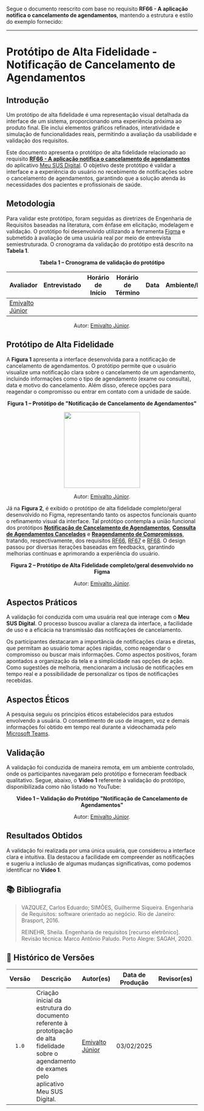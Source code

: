 Segue o documento reescrito com base no requisito **RF66 - A aplicação notifica o cancelamento de agendamentos**, mantendo a estrutura e estilo do exemplo fornecido:

---

# Protótipo de Alta Fidelidade - Notificação de Cancelamento de Agendamentos

## Introdução

Um protótipo de alta fidelidade é uma representação visual detalhada da interface de um sistema, proporcionando uma experiência próxima ao produto final. Ele inclui elementos gráficos refinados, interatividade e simulação de funcionalidades reais, permitindo a avaliação da usabilidade e validação dos requisitos.

Este documento apresenta o protótipo de alta fidelidade relacionado ao requisito [**RF66 - A aplicação notifica o cancelamento de agendamentos**](https://requisitos-de-software.github.io/2024.2-MeuSUSDigital/elicitacao/requisitos-elicitados/#RF66) do aplicativo [Meu SUS Digital](https://meususdigital.saude.gov.br/). O objetivo deste protótipo é validar a interface e a experiência do usuário no recebimento de notificações sobre o cancelamento de agendamentos, garantindo que a solução atenda às necessidades dos pacientes e profissionais de saúde.

## Metodologia

Para validar este protótipo, foram seguidas as diretrizes de Engenharia de Requisitos baseadas na literatura, com ênfase em elicitação, modelagem e validação. O protótipo foi desenvolvido utilizando a ferramenta [Figma](https://www.figma.com) e submetido à avaliação de uma usuária real por meio de entrevista semiestruturada. O cronograma da validação do protótipo está descrito na **Tabela 1**.

<div align="center">
    <p><strong>Tabela 1 – Cronograma de validação do protótipo</strong></p>
</div>

<center>

| Avaliador | Entrevistado | Horário de Início | Horário de Término | Data | Ambiente/Local | 
| --------- | ------------ | :---------------: | :----------------: | :--: | -------------- |
| [Emivalto Júnior](https://github.com/EmivaltoJrr) |  |  |   |   |   |

</center>

<div align="center">
    <p>Autor: <a href="https://github.com/EmivaltoJrr">Emivalto Júnior</a>.</p>
</div>

## Protótipo de Alta Fidelidade

A **Figura 1** apresenta a interface desenvolvida para a notificação de cancelamento de agendamentos. O protótipo permite que o usuário visualize uma notificação clara sobre o cancelamento de um agendamento, incluindo informações como o tipo de agendamento (exame ou consulta), data e motivo do cancelamento. Além disso, oferece opções para reagendar o compromisso ou entrar em contato com a unidade de saúde.

<div align="center">
    <p><strong>Figura 1 – Protótipo de "Notificação de Cancelamento de Agendamentos"</strong></p>
</div>

<center>

<img src="https://github.com/Requisitos-de-Software/2024.2-MeuSUSDigital/blob/main/docs/imagens/prototipo-de-alta-fidelidade-rf66.png?raw=true" width="200">

</center>

<div align="center">
    <p>Autor: <a href="https://github.com/EmivaltoJrr">Emivalto Júnior</a>.</p>
</div>

Já na **Figura 2**, é exibido o protótipo de alta fidelidade completo/geral desenvolvido no Figma, representando tanto os aspectos funcionais quanto o refinamento visual da interface. Tal protótipo contempla a união funcional dos protótipos [**Notificação de Cancelamento de Agendamentos**](../validacao/prototipo-de-alta-fidelidade-rf66.md), [**Consulta de Agendamentos Cancelados**](../validacao/prototipo-de-alta-fidelidade-rf66.md) e [**Reagendamento de Compromissos**](../validacao/prototipo-de-alta-fidelidade-rf66.md), tratando, respectivamente, dos requisitos [RF66](https://requisitos-de-software.github.io/2024.2-MeuSUSDigital/elicitacao/requisitos-elicitados/#RF66), [RF67](https://requisitos-de-software.github.io/2024.2-MeuSUSDigital/elicitacao/requisitos-elicitados/#RF67) e [RF68](https://requisitos-de-software.github.io/2024.2-MeuSUSDigital/elicitacao/requisitos-elicitados/#RF68). O design passou por diversas iterações baseadas em feedbacks, garantindo melhorias contínuas e aprimorando a experiência do usuário.

<div align="center">
    <p><strong>Figura 2 – Protótipo de Alta Fidelidade completo/geral desenvolvido no Figma</strong></p>
</div>

<center>



</center>

<div align="center">
    <p>Autor: <a href="https://github.com/EmivaltoJrr">Emivalto Júnior</a>.</p>
</div>

## Aspectos Práticos

A validação foi conduzida com uma usuária real que interage com o **Meu SUS Digital**. O processo buscou avaliar a clareza da interface, a facilidade de uso e a eficácia na transmissão das notificações de cancelamento.

Os participantes destacaram a importância de notificações claras e diretas, que permitam ao usuário tomar ações rápidas, como reagendar o compromisso ou buscar mais informações. Como aspectos positivos, foram apontados a organização da tela e a simplicidade nas opções de ação. Como sugestões de melhoria, mencionaram a inclusão de notificações em tempo real e a possibilidade de personalizar os tipos de notificações recebidas.

## Aspectos Éticos

A pesquisa seguiu os princípios éticos estabelecidos para estudos envolvendo a usuária. O consentimento de uso de imagem, voz e demais informações foi obtido em tempo real durante a videochamada pelo [Microsoft Teams](https://teams.microsoft.com/).

## Validação

A validação foi conduzida de maneira remota, em um ambiente controlado, onde os participantes navegaram pelo protótipo e forneceram feedback qualitativo. Segue, abaixo, o **Vídeo 1** referente à validação do protótipo, disponibilizada como não listado no YouTube:

<div align="center">
    <p><strong>Vídeo 1 – Validação do Protótipo "Notificação de Cancelamento de Agendamentos"</strong></p>
</div>

<center>



</center>

<div align="center">
    <p>Autor: <a href="https://github.com/EmivaltoJrr">Emivalto Júnior</a>.</p>
</div>

## Resultados Obtidos

A validação foi realizada por uma única usuária, que considerou a interface clara e intuitiva. Ela destacou a facilidade em compreender as notificações e sugeriu a inclusão de algumas mudanças significativas, como podemos identificar no **Vídeo 1**.

## 📚 Bibliografia

> VAZQUEZ, Carlos Eduardo; SIMÕES, Guilherme Siqueira. Engenharia de Requisitos: software orientado ao negócio. Rio de Janeiro: Brasport, 2016.
>
> REINEHR, Sheila. Engenharia de requisitos [recurso eletrônico]. Revisão técnica: Marco Antônio Paludo. Porto Alegre: SAGAH, 2020.

## 📑 Histórico de Versões

| Versão | Descrição | Autor(es) | Data de Produção | Revisor(es) | Data de Revisão | 
| :----: | --------- | --------- | :--------------: | ----------- | :-------------: |
| `1.0`  | Criação inicial da estrutura do documento referente à prototipação de alta fidelidade sobre o agendamento de exames pelo aplicativo Meu SUS Digital. | [Emivalto Júnior](https://github.com/EmivaltoJrr) | 03/02/2025 |  |  |